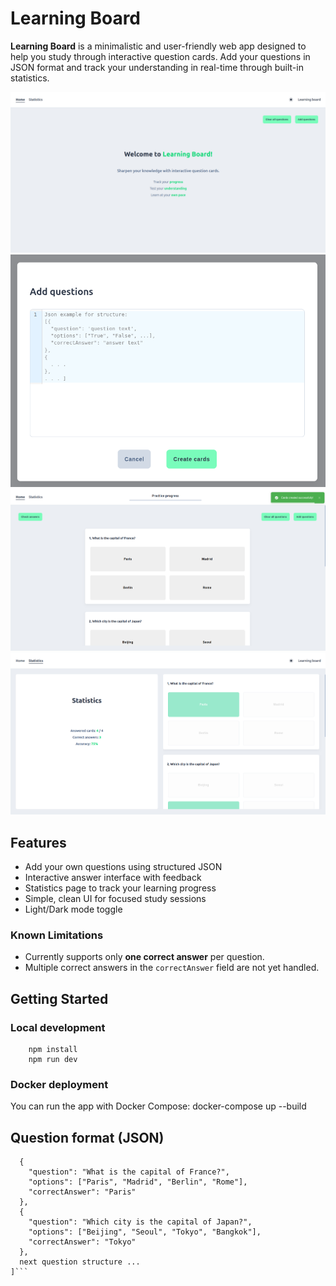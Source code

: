 # Learning Board

**Learning Board** is a minimalistic and user-friendly web app designed to help you study through interactive question cards. Add your questions in JSON format and track your understanding in real-time through built-in statistics.

![Home page](./screenshots/Home_page.png)
![Add questions modal](./screenshots/Add_questions_modal.png)
![Home page with questions](./screenshots/Home_page_with_questions.png)
![Statistics page](./screenshots/Statistics_page.png)

## Features

- Add your own questions using structured JSON
- Interactive answer interface with feedback
- Statistics page to track your learning progress
- Simple, clean UI for focused study sessions
- Light/Dark mode toggle

### Known Limitations

- Currently supports only **one correct answer** per question.
- Multiple correct answers in the `correctAnswer` field are not yet handled.

## Getting Started

### Local development

```bash:
    npm install
    npm run dev
```

### Docker deployment
You can run the app with Docker Compose:
    docker-compose up --build

## Question format (JSON)
```[
  {
    "question": "What is the capital of France?",
    "options": ["Paris", "Madrid", "Berlin", "Rome"],
    "correctAnswer": "Paris"
  },
  {
    "question": "Which city is the capital of Japan?",
    "options": ["Beijing", "Seoul", "Tokyo", "Bangkok"],
    "correctAnswer": "Tokyo"
  },
  next question structure ...
]```